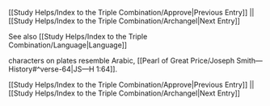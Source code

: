 [[Study Helps/Index to the Triple Combination/Approve|Previous Entry]]  ||  [[Study Helps/Index to the Triple Combination/Archangel|Next Entry]]

 See also [[Study Helps/Index to the Triple Combination/Language|Language]]

 characters on plates resemble Arabic, [[Pearl of Great Price/Joseph Smith—History#^verse-64|JS—H 1:64]].

[[Study Helps/Index to the Triple Combination/Approve|Previous Entry]]  ||  [[Study Helps/Index to the Triple Combination/Archangel|Next Entry]]